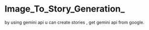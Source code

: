 # Image_To_Story_Generation_
by using gemini api u can create stories , 
get gemini api from google.


